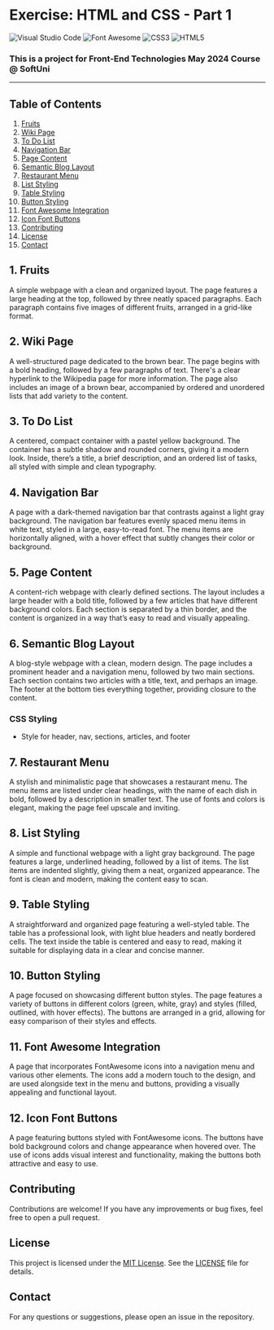 # Exercise: HTML and CSS - Part 1
![Visual Studio Code](https://img.shields.io/badge/Visual_Studio_Code-0078D4?style=for-the-badge&logo=visual%20studio%20code&logoColor=white)
![Font Awesome](https://img.shields.io/badge/Font_Awesome-339AF0?style=for-the-badge&logo=fontawesome&logoColor=white)
![CSS3](https://img.shields.io/badge/CSS3-1572B6?style=for-the-badge&logo=css3&logoColor=white)
![HTML5](https://img.shields.io/badge/HTML5-E34F26?style=for-the-badge&logo=html5&logoColor=white)
### This is a project for Front-End Technologies May 2024 Course @ SoftUni
---
## Table of Contents
1. [Fruits](#1-fruits)
2. [Wiki Page](#2-wiki-page)
3. [To Do List](#3-to-do-list)
4. [Navigation Bar](#4-navigation-bar)
5. [Page Content](#5-page-content)
6. [Semantic Blog Layout](#6-semantic-blog-layout)
7. [Restaurant Menu](#7-restaurant-menu)
8. [List Styling](#8-list-styling)
9. [Table Styling](#9-table-styling)
10. [Button Styling](#10-button-styling)
11. [Font Awesome Integration](#11-font-awesome-integration)
12. [Icon Font Buttons](#12-icon-font-buttons)
13. [Contributing](#Contributing)
14. [License](#License)
15. [Contact](#Contact)

## 1. Fruits
A simple webpage with a clean and organized layout. The page features a large heading at the top, followed by three neatly spaced paragraphs. Each paragraph contains five images of different fruits, arranged in a grid-like format.

## 2. Wiki Page
A well-structured page dedicated to the brown bear. The page begins with a bold heading, followed by a few paragraphs of text. There's a clear hyperlink to the Wikipedia page for more information. The page also includes an image of a brown bear, accompanied by ordered and unordered lists that add variety to the content.

## 3. To Do List
A centered, compact container with a pastel yellow background. The container has a subtle shadow and rounded corners, giving it a modern look. Inside, there’s a title, a brief description, and an ordered list of tasks, all styled with simple and clean typography.

## 4. Navigation Bar
A page with a dark-themed navigation bar that contrasts against a light gray background. The navigation bar features evenly spaced menu items in white text, styled in a large, easy-to-read font. The menu items are horizontally aligned, with a hover effect that subtly changes their color or background.

## 5. Page Content
A content-rich webpage with clearly defined sections. The layout includes a large header with a bold title, followed by a few articles that have different background colors. Each section is separated by a thin border, and the content is organized in a way that’s easy to read and visually appealing.

## 6. Semantic Blog Layout
A blog-style webpage with a clean, modern design. The page includes a prominent header and a navigation menu, followed by two main sections. Each section contains two articles with a title, text, and perhaps an image. The footer at the bottom ties everything together, providing closure to the content.

### CSS Styling
- Style for header, nav, sections, articles, and footer

## 7. Restaurant Menu
A stylish and minimalistic page that showcases a restaurant menu. The menu items are listed under clear headings, with the name of each dish in bold, followed by a description in smaller text. The use of fonts and colors is elegant, making the page feel upscale and inviting.

## 8. List Styling
A simple and functional webpage with a light gray background. The page features a large, underlined heading, followed by a list of items. The list items are indented slightly, giving them a neat, organized appearance. The font is clean and modern, making the content easy to scan.

## 9. Table Styling
A straightforward and organized page featuring a well-styled table. The table has a professional look, with light blue headers and neatly bordered cells. The text inside the table is centered and easy to read, making it suitable for displaying data in a clear and concise manner.

## 10. Button Styling
A page focused on showcasing different button styles. The page features a variety of buttons in different colors (green, white, gray) and styles (filled, outlined, with hover effects). The buttons are arranged in a grid, allowing for easy comparison of their styles and effects.

## 11. Font Awesome Integration
A page that incorporates FontAwesome icons into a navigation menu and various other elements. The icons add a modern touch to the design, and are used alongside text in the menu and buttons, providing a visually appealing and functional layout.

## 12. Icon Font Buttons
A page featuring buttons styled with FontAwesome icons. The buttons have bold background colors and change appearance when hovered over. The use of icons adds visual interest and functionality, making the buttons both attractive and easy to use.
  
## Contributing
Contributions are welcome! If you have any improvements or bug fixes, feel free to open a pull request.

## License
This project is licensed under the [MIT License](LICENSE). See the [LICENSE](LICENSE) file for details.

## Contact
For any questions or suggestions, please open an issue in the repository.
